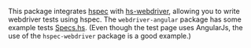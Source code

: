 This package integrates [hspec](http://hspec.github.io) with
[hs-webdriver](https://hackage.haskell.org/package/webdriver), allowing you to write webdriver tests
using hspec.  The `webdriver-angular` package has some example tests
[Specs.hs](https://bitbucket.org/wuzzeb/hs-webdriver-angular/src/tip/webdriver-angular/test/Specs.hs/?at=default).
(Even though the test page uses AngularJs, the use of the `hspec-webdriver` package is a good
example.)
